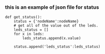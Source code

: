### this is an example of json file for status
```
def get_status():
    status = {'nodeName':nodeName}
    # get all of the value out of the leds.
    leds_status = []
    for x in leds:
        leds_status.append(x.value)
    
    status.append('leds_status':leds_status)

```